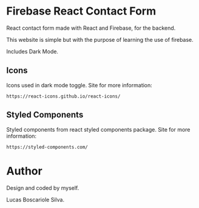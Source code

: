 # Firebase React Contact Form

React contact form made with React and Firebase, for the backend.

This website is simple but with the purpose of learning the use of firebase.

Includes Dark Mode.

## Icons

Icons used in dark mode toggle. Site for more information:

```
https://react-icons.github.io/react-icons/
```

## Styled Components

Styled components from react styled components package. Site for more information:

```
https://styled-components.com/
```

# Author

Design and coded by myself.

Lucas Boscariole Silva.
